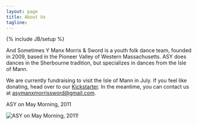 ```yaml
---
layout: page
title: About Us
tagline:
---
```

{% include JB/setup %}

And Sometimes Y Manx Morris & Sword is a youth folk dance team, founded in 2009, based in the Pioneer Valley of Western Massachusetts. ASY does dances in the Sherbourne tradition, but specializes in dances from the Isle of Mann.

We are currently fundraising to visit the Isle of Mann in July. If you feel like donating, head over to our [Kickstarter](http://www.kickstarter.com/projects/794688447/and-sometimes-y-visits-the-isle-of-man). In the meantime, you can contact us at [asymanxmorrissword@gmail.com](mailto:asymanxmorrissword@gmail.com).

ASY on May Morning, 2011

![ASY on May Morning, 2011](http://farm9.staticflickr.com/8251/8458952911_50ae7e7817.jpg)!
